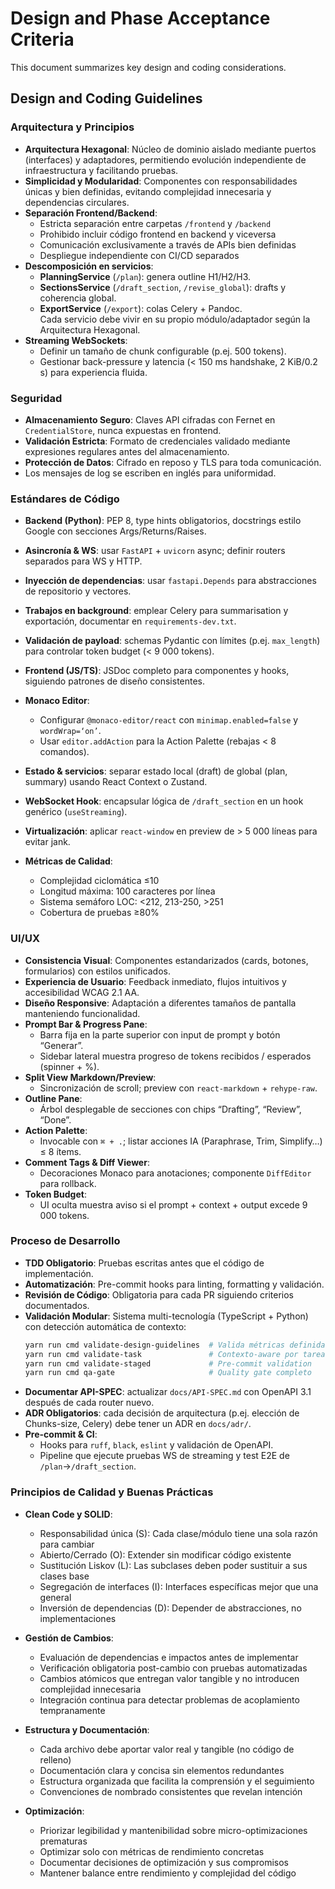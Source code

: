 # Design and Phase Acceptance Criteria

This document summarizes key design and coding considerations.

## Design and Coding Guidelines

### Arquitectura y Principios

- **Arquitectura Hexagonal**: Núcleo de dominio aislado mediante puertos (interfaces) y adaptadores, permitiendo evolución independiente de infraestructura y facilitando pruebas.
- **Simplicidad y Modularidad**: Componentes con responsabilidades únicas y bien definidas, evitando complejidad innecesaria y dependencias circulares.
- **Separación Frontend/Backend**:
  - Estricta separación entre carpetas `/frontend` y `/backend`
  - Prohibido incluir código frontend en backend y viceversa
  - Comunicación exclusivamente a través de APIs bien definidas
  - Despliegue independiente con CI/CD separados
- **Descomposición en servicios**:
  - **PlanningService** (`/plan`): genera outline H1/H2/H3.
  - **SectionsService** (`/draft_section`, `/revise_global`): drafts y coherencia global.
  - **ExportService** (`/export`): colas Celery + Pandoc.  
    Cada servicio debe vivir en su propio módulo/adaptador según la Arquitectura Hexagonal.
- **Streaming WebSockets**:
  - Definir un tamaño de chunk configurable (p.ej. 500 tokens).
  - Gestionar back-pressure y latencia (< 150 ms handshake, 2 KiB/0.2 s) para experiencia fluida.

### Seguridad

- **Almacenamiento Seguro**: Claves API cifradas con Fernet en `CredentialStore`, nunca expuestas en frontend.
- **Validación Estricta**: Formato de credenciales validado mediante expresiones regulares antes del almacenamiento.
- **Protección de Datos**: Cifrado en reposo y TLS para toda comunicación.
- Los mensajes de log se escriben en inglés para uniformidad.

### Estándares de Código

- **Backend (Python)**: PEP 8, type hints obligatorios, docstrings estilo Google con secciones Args/Returns/Raises.
- **Asincronía & WS**: usar `FastAPI` + `uvicorn` async; definir routers separados para WS y HTTP.
- **Inyección de dependencias**: usar `fastapi.Depends` para abstracciones de repositorio y vectores.
- **Trabajos en background**: emplear Celery para summarisation y exportación, documentar en `requirements-dev.txt`.
- **Validación de payload**: schemas Pydantic con límites (p.ej. `max_length`) para controlar token budget (< 9 000 tokens).
- **Frontend (JS/TS)**: JSDoc completo para componentes y hooks, siguiendo patrones de diseño consistentes.
- **Monaco Editor**:
  - Configurar `@monaco-editor/react` con `minimap.enabled=false` y `wordWrap=‘on’`.
  - Usar `editor.addAction` para la Action Palette (rebajas < 8 comandos).
- **Estado & servicios**: separar estado local (draft) de global (plan, summary) usando React Context o Zustand.
- **WebSocket Hook**: encapsular lógica de `/draft_section` en un hook genérico (`useStreaming`).
- **Virtualización**: aplicar `react-window` en preview de > 5 000 líneas para evitar jank.

- **Métricas de Calidad**:
  - Complejidad ciclomática ≤10
  - Longitud máxima: 100 caracteres por línea
  - Sistema semáforo LOC: <212, 213-250, >251
  - Cobertura de pruebas ≥80%

### UI/UX

- **Consistencia Visual**: Componentes estandarizados (cards, botones, formularios) con estilos unificados.
- **Experiencia de Usuario**: Feedback inmediato, flujos intuitivos y accesibilidad WCAG 2.1 AA.
- **Diseño Responsive**: Adaptación a diferentes tamaños de pantalla manteniendo funcionalidad.
- **Prompt Bar & Progress Pane**:
  - Barra fija en la parte superior con input de prompt y botón “Generar”.
  - Sidebar lateral muestra progreso de tokens recibidos / esperados (spinner + %).
- **Split View Markdown/Preview**:
  - Sincronización de scroll; preview con `react-markdown` + `rehype-raw`.
- **Outline Pane**:
  - Árbol desplegable de secciones con chips “Drafting”, “Review”, “Done”.
- **Action Palette**:
  - Invocable con `⌘ + .`; listar acciones IA (Paraphrase, Trim, Simplify…) ≤ 8 ítems.
- **Comment Tags & Diff Viewer**:
  - Decoraciones Monaco para anotaciones; componente `DiffEditor` para rollback.
- **Token Budget**:
  - UI oculta muestra aviso si el prompt + context + output excede 9 000 tokens.

### Proceso de Desarrollo

- **TDD Obligatorio**: Pruebas escritas antes que el código de implementación.
- **Automatización**: Pre-commit hooks para linting, formatting y validación.
- **Revisión de Código**: Obligatoria para cada PR siguiendo criterios documentados.
- **Validación Modular**: Sistema multi-tecnología (TypeScript + Python) con detección automática de contexto:
  ```bash
  yarn run cmd validate-design-guidelines  # Valida métricas definidas aquí
  yarn run cmd validate-task               # Contexto-aware por tarea actual
  yarn run cmd validate-staged             # Pre-commit validation
  yarn run cmd qa-gate                     # Quality gate completo
  ```
- **Documentar API-SPEC**: actualizar `docs/API-SPEC.md` con OpenAPI 3.1 después de cada router nuevo.
- **ADR Obligatorios**: cada decisión de arquitectura (p.ej. elección de Chunks-size, Celery) debe tener un ADR en `docs/adr/`.
- **Pre-commit & CI**:
  - Hooks para `ruff`, `black`, `eslint` y validación de OpenAPI.
  - Pipeline que ejecute pruebas WS de streaming y test E2E de `/plan`→`/draft_section`.

### Principios de Calidad y Buenas Prácticas

- **Clean Code y SOLID**:
  - Responsabilidad única (S): Cada clase/módulo tiene una sola razón para cambiar
  - Abierto/Cerrado (O): Extender sin modificar código existente
  - Sustitución Liskov (L): Las subclases deben poder sustituir a sus clases base
  - Segregación de interfaces (I): Interfaces específicas mejor que una general
  - Inversión de dependencias (D): Depender de abstracciones, no implementaciones

- **Gestión de Cambios**:
  - Evaluación de dependencias e impactos antes de implementar
  - Verificación obligatoria post-cambio con pruebas automatizadas
  - Cambios atómicos que entregan valor tangible y no introducen complejidad innecesaria
  - Integración continua para detectar problemas de acoplamiento tempranamente

- **Estructura y Documentación**:
  - Cada archivo debe aportar valor real y tangible (no código de relleno)
  - Documentación clara y concisa sin elementos redundantes
  - Estructura organizada que facilita la comprensión y el seguimiento
  - Convenciones de nombrado consistentes que revelan intención

- **Optimización**:
  - Priorizar legibilidad y mantenibilidad sobre micro-optimizaciones prematuras
  - Optimizar solo con métricas de rendimiento concretas
  - Documentar decisiones de optimización y sus compromisos
  - Mantener balance entre rendimiento y complejidad del código
